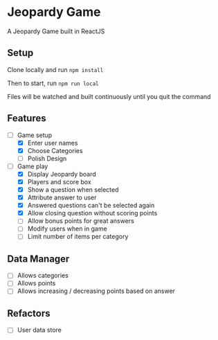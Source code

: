 # Jeopardy Game

A Jeopardy Game built in ReactJS

## Setup

Clone locally and run `npm install`

Then to start, run `npm run local`

Files will be watched and built continuously until you quit the command


## Features

- [ ] Game setup
  - [x] Enter user names
  - [x] Choose Categories
  - [ ] Polish Design
- [ ] Game play
  - [x] Display Jeopardy board
  - [x] Players and score box
  - [x] Show a question when selected
  - [x] Attribute answer to user
  - [x] Answered questions can't be selected again
  - [x] Allow closing question without scoring points
  - [ ] Allow bonus points for great answers
  - [ ] Modify users when in game
  - [ ] Limit number of items per category

## Data Manager

- [ ] Allows categories
- [ ] Allows points
- [ ] Allows increasing / decreasing points based on answer

## Refactors

- [ ] User data store
